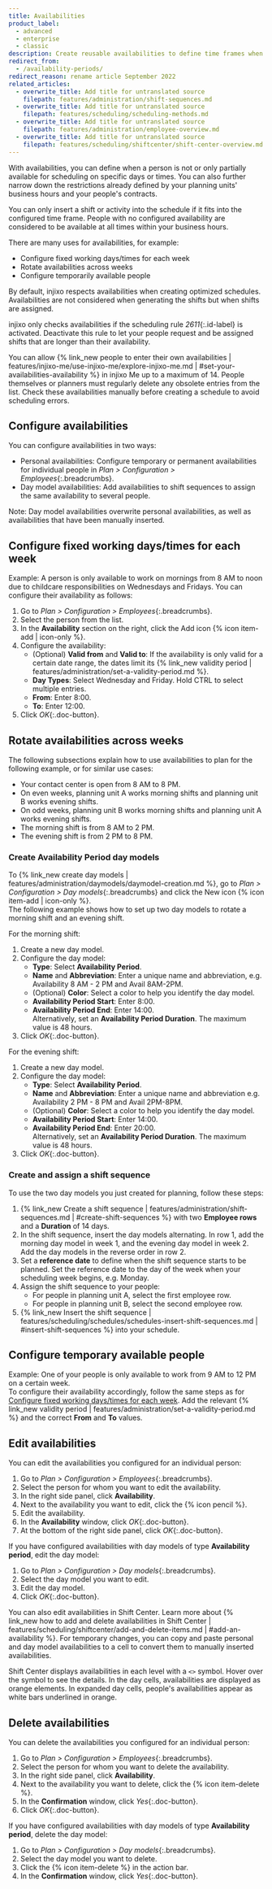 ```yaml
---
title: Availabilities
product_label:
  - advanced
  - enterprise
  - classic
description: Create reusable availabilities to define time frames when employees can be scheduled.
redirect_from:
  - /availability-periods/
redirect_reason: rename article September 2022
related_articles:
  - overwrite_title: Add title for untranslated source
    filepath: features/administration/shift-sequences.md
  - overwrite_title: Add title for untranslated source
    filepath: features/scheduling/scheduling-methods.md
  - overwrite_title: Add title for untranslated source
    filepath: features/administration/employee-overview.md
  - overwrite_title: Add title for untranslated source
    filepath: features/scheduling/shiftcenter/shift-center-overview.md
---
```


With availabilities, you can define when a person is not or only partially available for scheduling on specific days or times. You can also further narrow down the restrictions already defined by your planning units' business hours and your people's contracts.

You can only insert a shift or activity into the schedule if it fits into the configured time frame. People with no configured availability are considered to be available at all times within your business hours.

There are many uses for availabilities, for example:

- Configure fixed working days/times for each week
- Rotate availabilities across weeks
- Configure temporarily available people

By default, injixo respects availabilities when creating optimized schedules. Availabilities are not considered when generating the shifts but when shifts are assigned.

injixo only checks availabilities if the scheduling rule _2611_{:.id-label} is activated. Deactivate this rule to let your people request and be assigned shifts that are longer than their availability.

You can allow {% link_new people to enter their own availabilities | features/injixo-me/use-injixo-me/explore-injixo-me.md | #set-your-availabilities-availability %} in injixo Me up to a maximum of 14. People themselves or planners must regularly delete any obsolete entries from the list. Check these availabilities manually before creating a schedule to avoid scheduling errors.
## Configure availabilities

You can configure availabilities in two ways:

- Personal availabilities: Configure temporary or permanent availabilities for individual people in _Plan > Configuration > Employees_{:.breadcrumbs}.
- Day model availabilities: Add availabilities to shift sequences to assign the same availability to several people.

Note: Day model availabilities overwrite personal availabilities, as well as availabilities that have been manually inserted.

## Configure fixed working days/times for each week

Example: A person is only available to work on mornings from 8 AM to noon due to childcare responsibilities on Wednesdays and Fridays. You can configure their availability as follows:

1. Go to _Plan > Configuration > Employees_{:.breadcrumbs}.
2. Select the person from the list.
3. In the **Availability** section on the right, click the Add icon {% icon item-add | icon-only %}.
4. Configure the availability:
    - (Optional) **Valid from** and **Valid to**: If the availability is only valid for a certain date range, the dates limit its {% link_new validity period | features/administration/set-a-validity-period.md %}.
    - **Day Types**: Select Wednesday and Friday. Hold CTRL to select multiple entries.
    - **From**: Enter 8:00.
    - **To**: Enter 12:00.
5. Click _OK_{:.doc-button}.


## Rotate availabilities across weeks

The following subsections explain how to use availabilities to plan for the following example, or for similar use cases:

- Your contact center is open from 8&nbsp;AM to 8&nbsp;PM.
- On even weeks, planning unit A works morning shifts and planning unit B works evening shifts.
- On odd weeks, planning unit B works morning shifts and planning unit A works evening shifts.
- The morning shift is from 8&nbsp;AM to 2&nbsp;PM.
- The evening shift is from 2&nbsp;PM to 8&nbsp;PM.

### Create Availability Period day models

To {% link_new create day models | features/administration/daymodels/daymodel-creation.md %}, go to _Plan > Configuration > Day models_{:.breadcrumbs} and click the New icon {% icon item-add | icon-only %}.<br>The following example shows how to set up two day models to rotate a morning shift and an evening shift.


For the morning shift:

1. Create a new day model.
2. Configure the day model:
    - **Type**: Select **Availability Period**.
    - **Name** and **Abbreviation**: Enter a unique name and abbreviation, e.g. Availability 8&nbsp;AM - 2&nbsp;PM and Avail 8AM-2PM.
    - (Optional) **Color**: Select a color to help you identify the day model.
    - **Availability Period Start**: Enter 8:00.
    - **Availability Period End**: Enter 14:00.<br> Alternatively, set an **Availability Period Duration**. The maximum value is 48 hours.
3. Click _OK_{:.doc-button}.

For the evening shift:

1. Create a new day model.
2. Configure the day model:
    - **Type**: Select **Availability Period**.
    - **Name** and **Abbreviation**: Enter a unique name and abbreviation e.g. Availability 2&nbsp;PM - 8&nbsp;PM and Avail 2PM-8PM.
    - (Optional) **Color**: Select a color to help you identify the day model.
    - **Availability Period Start**: Enter 14:00.
    - **Availability Period End**: Enter 20:00.<br> Alternatively, set an **Availability Period Duration**. The maximum value is 48 hours.
3. Click _OK_{:.doc-button}.

### Create and assign a shift sequence

To use the two day models you just created for planning, follow these steps:


1. {% link_new Create a shift sequence | features/administration/shift-sequences.md | #create-shift-sequences %} with two **Employee rows** and a **Duration** of 14 days.<br>
2. In the shift sequence, insert the day models alternating. In row 1, add the morning day model in week 1, and the evening day model in week 2. Add the day models in the reverse order in row 2.
3. Set a **reference date** to define when the shift sequence starts to be planned. Set the reference date to the day of the week when your scheduling week begins, e.g. Monday.
4. Assign the shift sequence to your people:
    - For people in planning unit A, select the first employee row.
    - For people in planning unit B, select the second employee row.
5. {% link_new Insert the shift sequence | features/scheduling/schedules/schedules-insert-shift-sequences.md | #insert-shift-sequences %} into your schedule.


## Configure temporary available people

Example: One of your people is only available to work from 9&nbsp;AM to 12&nbsp;PM on a certain week.<br>To configure their availability accordingly, follow the same steps as for [Configure fixed working days/times for each week](#configure-fixed-working-daystimes-for-each-week). Add the relevant {% link_new validity period | features/administration/set-a-validity-period.md %} and the correct **From** and **To** values.

## Edit availabilities

You can edit the availabilities you configured for an individual person:

1. Go to _Plan > Configuration > Employees_{:.breadcrumbs}.
2. Select the person for whom you want to edit the availability.
3. In the right side panel, click **Availability**.
4. Next to the availability you want to edit, click the {% icon pencil %}.
5. Edit the availability.
6. In the **Availability** window, click _OK_{:.doc-button}.
7. At the bottom of the right side panel, click _OK_{:.doc-button}.

If you have configured availabilities with day models of type **Availability period**, edit the day model:

1. Go to _Plan > Configuration > Day models_{:.breadcrumbs}.
2. Select the day model you want to edit.
3. Edit the day model.
4. Click _OK_{:.doc-button}.

You can also edit availabilities in Shift Center. Learn more about {% link_new how to add and delete availabilities in Shift Center | features/scheduling/shiftcenter/add-and-delete-items.md | #add-an-availability %}. For temporary changes, you can copy and paste personal and day model availabilities to a cell to convert them to manually inserted availabilities.

Shift Center displays availabilities in each level with a `<>` symbol. Hover over the symbol to see the details. In the day cells, availabilities are displayed as orange elements. In expanded day cells, people's availabilities appear as white bars underlined in orange.

## Delete availabilities

You can delete the availabilities you configured for an individual person:

1. Go to _Plan > Configuration > Employees_{:.breadcrumbs}.
2. Select the person for whom you want to delete the availability.
3. In the right side panel, click **Availability**.
4. Next to the availability you want to delete, click the {% icon item-delete %}.
5. In the **Confirmation** window, click _Yes_{:.doc-button}.
6. Click _OK_{:.doc-button}.

If you have configured availabilities with day models of type **Availability period**, delete the day model:

1. Go to _Plan > Configuration > Day models_{:.breadcrumbs}.
2. Select the day model you want to delete.
3. Click the {% icon item-delete %} in the action bar.
4. In the **Confirmation** window, click _Yes_{:.doc-button}.